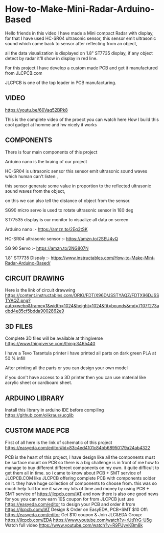 # How-to-Make-Mini-Radar-Arduino-Based

Hello friends in this video I have made a Mini compact Radar with display, for that I have used HC-SR04 ultrasonic sensor, this sensor emit ultrasonic sound which came back to sensor after reflecting from an object,

all the data visualization is displayed on 1.8" ST7735 display, if any object detect by radar it'll show in display in red line.

For this project I have develop a custom made PCB and get it manufactured from JLCPCB.com

JLCPCB is one of the top leader in PCB manufacturing.

## VIDEO ##
https://youtu.be/60Vaq52BPk8

This is the complete  video of the proect you can watch here How I
build this cool gadget at homme and hw nicely it works

## COMPONENTS ##
There is four main components of this project

Arduino nano is the braing of our project

HC-SR04 is ultrasonic sensor this sensor emit ultrasonic sound waves which human can't listen , 

this sensor generate some value in proportion to the reflected ultrasonic sound waves from the object, 

on this we can also tell the distance of object from the sensor.

SG90 micro servo is used to rotate ultrasonic sensor in 180 deg

ST77535 display is our monitor to visualize all data on screen

Arduino nano :- https://amzn.to/2Eq3tSK

HC-SR04 ultrasonic sensor :- https://amzn.to/2SEU4vQ

SG 90 Servo :- https://amzn.to/2NG807N

1.8" ST7735 Dispaly :- https://www.instructables.com/How-to-Make-Mini-Radar-Arduino-Based/


## CIRCUIT DRAWING ##

Here is the link of circuit drawwing 
https://content.instructables.com/ORIG/FDT/X96D/JSSTYAQZ/FDTX96DJSSTYAQZ.png?auto=webp&frame=1&width=1024&height=1024&fit=bounds&md=7107f273adbd4e85cf5bdda9002862e9


## 3D FILES ## 


Complete 3D files will be available at thingiverse
https://www.thingiverse.com/thing:3465440

I have a Tevo Tarantula printer i have printed all parts on dark green PLA at 50 % infill

After printing all the parts or you can design your own model

if you don't have access to a 3D printer then you can use material like acrylic sheet or cardboard sheet.


## ARDUINO LIBRARY ##

Install this library in arduino IDE before compiling
https://github.com/olikraus/ucglib

## CUSTOM MADE PCB ##
First of all here is the link of schematic of this project https://easyeda.com/editor#id=83c4ed4101c84bb68950179a24ab4322

PCB is the heart of this project, I have design like all the components must be surface mount on PCB so there is a big challenge is in front of me how to manage to buy different different components on my own. it quite difficult to get them all in time. so i came to know about PCB + SMT service of JLCPCB.COM like JLCPCB offering complete PCB with components solder on it. they have huge collection of components to choose from. this was so much help full for me it save my lots of time and money by using PCB + SMT service of https://jlcpcb.com/IAT and now there is also one good news for you you can now earn 10$ coupon for from JLCPCB just use https://easyeda.com/editor to design your PCB and order it from https://jlcpcb.com/IAT Design & Order on EasyEDA, PCB+SMT $10 Off: https://easyeda.com/editor Get $10 coupon & Join JLC&EDA Group: https://jlcpcb.com/EDA https://www.youtube.com/watch?v=rUtlYrG-U5g Watch full video https://www.youtube.com/watch?v=R9FUyvKBm8k


